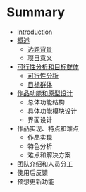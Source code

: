 # Summary

* [Introduction](README.md)
* [概述](1_gai_shu.md)
   * [选题背景](xuan_ti_bei_jing.md)
   * [项目意义](xiangmu_yi_yi.md)
* [可行性分析和目标群体](kexingxing_fen_xi_he_mu_biao_qun_ti_md.md)
   * [可行性分析](ke_xing_xing_fen_xi.md)
   * [目标群体](mu_biao_qun_ti.md)
* [作品功能和原型设计](zuo_pin_gong_neng_he_yuan_xing_she_ji.md)
   * 总体功能结构
   * 具体功能模块设计
   * 界面设计
* 作品实现、特点和难点
   * 作品实现
   * 特色分析
   * 难点和解决方案
* 团队介绍和人员分工
* 使用后反馈
* 预想更新功能


